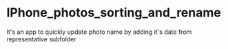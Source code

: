 # IPhone_photos_sorting_and_rename
It's an app to quickly update photo name by adding it's date from representative subfolder
